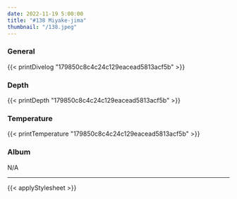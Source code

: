 ```yaml
---
date: 2022-11-19 5:00:00
title: "#138 Miyake-jima"
thumbnail: "/138.jpeg"
---
```


### General

{{< printDivelog "179850c8c4c24c129eacead5813acf5b" >}}

### Depth

{{< printDepth "179850c8c4c24c129eacead5813acf5b" >}}

### Temperature

{{< printTemperature "179850c8c4c24c129eacead5813acf5b" >}}

### Album

N/A

---

{{< applyStylesheet >}}
